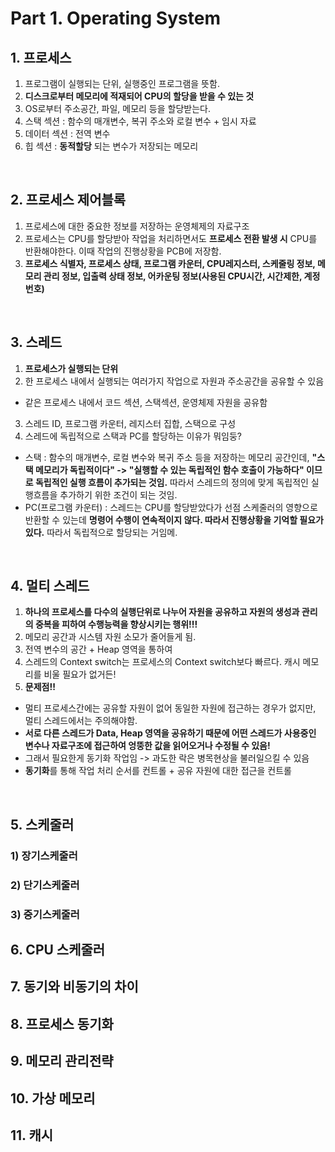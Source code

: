 # Part 1. Operating System

## 1. 프로세스
1) 프로그램이 실행되는 단위, 실행중인 프로그램을 뜻함. 
2) **디스크로부터 메모리에 적재되어 CPU의 할당을 받을 수 있는 것**
3) OS로부터 주소공간, 파일, 메모리 등을 할당받는다.
4) 스택 섹션 : 함수의 매개변수, 복귀 주소와 로컬 변수 + 임시 자료
5) 데이터 섹션 : 전역 변수
6) 힙 섹션 : **동적할당** 되는 변수가 저장되는 메모리

</br>

## 2. 프로세스 제어블록
1) 프로세스에 대한 중요한 정보를 저장하는 운영체제의 자료구조 
2) 프로세스는 CPU를 할당받아 작업을 처리하면서도 **프로세스 전환 발생 시** CPU를 반환해야한다. 이때 작업의 진행상황을 PCB에 저장함.
3) **프로세스 식별자, 프로세스 상태, 프로그램 카운터, CPU레지스터, 스케줄링 정보, 메모리 관리 정보, 입출력 상태 정보, 어카운팅 정보(사용된 CPU시간, 시간제한, 계정번호)**

</br>

## 3. 스레드
1) **프로세스가 실행되는 단위**
2) 한 프로세스 내에서 실행되는 여러가지 작업으로 자원과 주소공간을 공유할 수 있음
*  같은 프로세스 내에서 코드 섹션, 스택섹션, 운영체제 자원을 공유함
3) 스레드 ID, 프로그램 카운터, 레지스터 집합, 스택으로 구성
4) 스레드에 독립적으로 스택과 PC를 할당하는 이유가 뭐임둥?
* 스택 : 함수의 매개변수, 로컬 변수와 복귀 주소 등을 저장하는 메모리 공간인데, **"스택 메모리가 독립적이다" -> "실행할 수 있는 독립적인 함수 호출이 가능하다" 이므로 독립적인 실행 흐름이 추가되는 것임.** 따라서 스레드의 정의에 맞게 독립적인 실행흐름을 추가하기 위한 조건이 되는 것임.
* PC(프로그램 카운터) : 스레드는 CPU를 할당받았다가 선점 스케줄러의 영향으로 반환할 수 있는데 **명령어 수행이 연속적이지 않다. 따라서 진행상황을 기억할 필요가 있다.** 따라서 독립적으로 할당되는 거임메.

</br>

## 4. 멀티 스레드 
1) **하나의 프로세스를 다수의 실행단위로 나누어 자원을 공유하고 자원의 생성과 관리의 중복을 피하여 수행능력을 향상시키는 행위!!!**
2) 메모리 공간과 시스템 자원 소모가 줄어들게 됨.
3) 전역 변수의 공간 + Heap 영역을 통하여 
4) 스레드의 Context switch는 프로세스의 Context switch보다 빠르다. 캐시 메모리를 비울 필요가 없거든!
5) **문제점!!**
 * 멀티 프로세스간에는 공유할 자원이 없어 동일한 자원에 접근하는 경우가 없지만, 멀티 스레드에서는 주의해야함. 
 * **서로 다른 스레드가 Data, Heap 영역을 공유하기 때문에 어떤 스레드가 사용중인 변수나 자료구조에 접근하여 엉뚱한 값을 읽어오거나 수정될 수 있음!**
 * 그래서 필요한게 동기화 작업임 -> 과도한 락은 병목현상을 불러일으킬 수 있음
 * **동기화**를 통해 작업 처리 순서를 컨트롤 + 공유 자원에 대한 접근을 컨트롤

</br>

## 5. 스케줄러 
### 1) 장기스케줄러
### 2) 단기스케줄러
### 3) 중기스케줄러 
## 6. CPU 스케줄러
## 7. 동기와 비동기의 차이
## 8. 프로세스 동기화
## 9. 메모리 관리전략
## 10. 가상 메모리
## 11. 캐시